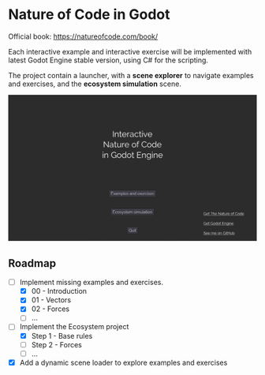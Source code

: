 # Nature of Code in Godot

Official book: https://natureofcode.com/book/

Each interactive example and interactive exercise will be implemented with latest Godot Engine stable version, using C# for the scripting.

The project contain a launcher, with a **scene explorer** to navigate examples and exercises, and the **ecosystem simulation** scene.

![screen](./docs/screen.gif)

## Roadmap

- [ ] Implement missing examples and exercises.
  - [x] 00 - Introduction
  - [x] 01 - Vectors
  - [x] 02 - Forces
  - [ ] ...
- [ ] Implement the Ecosystem project
  - [x] Step 1 - Base rules
  - [ ] Step 2 - Forces
  - [ ] ...
- [x] Add a dynamic scene loader to explore examples and exercises